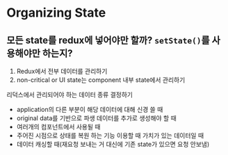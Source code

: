 # Organizing State

## 모든 state를 redux에 넣어야만 할까? `setState()`를 사용해야만 하는지?

1. Redux에서 전부 데이터를 관리하기
2. non-critical or UI state는 component 내부 state에서 관리하기

리덕스에서 관리되어야 하는 데이터 종류 결정하기
- application의 다른 부분이 해당 데이터에 대해 신경 쓸 때
- original data를 기반으로 파생 데이터를 추가로 생성해야 할 때
- 여러개의 컴포넌트에서 사용될 때
- 주어진 시점으로 상태를 복원 하는 기능 이용할 때 가치가 있는 데이터일 때
- 데이터 캐싱할 때(재요청 보내는 거 대신에 기존 state가 있으면 요청 안보냄)
